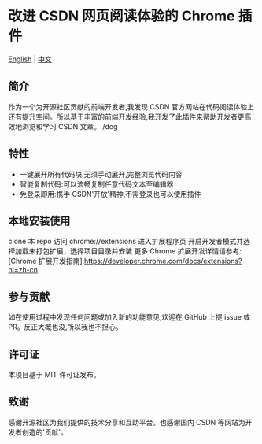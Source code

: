 # 改进 CSDN 网页阅读体验的 Chrome 插件

[English](README.md) | [中文](README_cn.md)

## 简介

作为一个为开源社区贡献的前端开发者,我发现 CSDN 官方网站在代码阅读体验上还有提升空间。所以基于丰富的前端开发经验,我开发了此插件来帮助开发者更高效地浏览和学习 CSDN 文章。 /dog

## 特性

- 一键展开所有代码块:无须手动展开,完整浏览代码内容
- 智能复制代码:可以流畅复制任意代码文本至编辑器
- 免登录即用:携手 CSDN'开放'精神,不需登录也可以使用插件

## 本地安装使用

clone 本 repo
访问 chrome://extensions 进入扩展程序页
开启开发者模式并选择加载未打包扩展，选择项目目录并安装
更多 Chrome 扩展开发详情请参考: [Chrome 扩展开发指南]:https://developer.chrome.com/docs/extensions?hl=zh-cn

## 参与贡献

如在使用过程中发现任何问题或加入新的功能意见,欢迎在 GitHub 上提 issue 或 PR。反正大概也没,所以我也不担心。

## 许可证

本项目基于 MIT 许可证发布。

## 致谢

感谢开源社区为我们提供的技术分享和互助平台。也感谢国内 CSDN 等网站为开发者创造的'贡献'。
